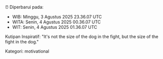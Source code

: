 ⏰ Diperbarui pada:
- WIB: Minggu, 3 Agustus 2025 23.36.07 UTC
- WITA: Senin, 4 Agustus 2025 00.36.07 UTC
- WIT: Senin, 4 Agustus 2025 01.36.07 UTC

Kutipan Inspiratif:
"It's not the size of the dog in the fight, but the size of the fight in the dog."


Kategori: motivational

